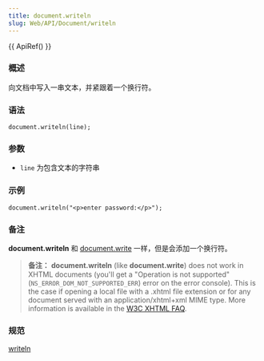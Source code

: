 ```yaml
---
title: document.writeln
slug: Web/API/Document/writeln
---
```


{{ ApiRef() }}

### 概述

向文档中写入一串文本，并紧跟着一个换行符。

### 语法

```
document.writeln(line);
```

### 参数

- `line` 为包含文本的字符串

### 示例

```
document.writeln("<p>enter password:</p>");
```

### 备注

**document.writeln** 和 [document.write](/zh-CN/DOM/document.write) 一样，但是会添加一个换行符。

> **备注：** **document.writeln** (like **document.write**) does not work in XHTML documents (you'll get a "Operation is not supported" (`NS_ERROR_DOM_NOT_SUPPORTED_ERR`) error on the error console). This is the case if opening a local file with a .xhtml file extension or for any document served with an application/xhtml+xml MIME type. More information is available in the [W3C XHTML FAQ](http://www.w3.org/MarkUp/2004/xhtml-faq#docwrite).

### 规范

[writeln](http://www.w3.org/TR/2000/WD-DOM-Level-2-HTML-20001113/html.html#ID-35318390)
